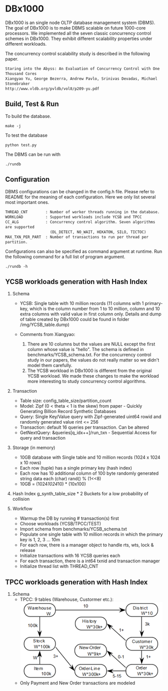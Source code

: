 DBx1000
=======

DBx1000 is an single node OLTP database management system (DBMS). The goal of DBx1000 is to make DBMS scalable on future 1000-core processors. We implemented all the seven classic concurrency control schemes in DBx1000. They exhibit different scalability properties under different workloads. 

The concurrency control scalability study is described in the following paper. 

    Staring into the Abyss: An Evaluation of Concurrency Control with One Thousand Cores
    Xiangyao Yu, George Bezerra, Andrew Pavlo, Srinivas Devadas, Michael Stonebraker
    http://www.vldb.org/pvldb/vol8/p209-yu.pdf
    
Build, Test & Run
------------

To build the database.

    make -j

To test the database

    python test.py
    
The DBMS can be run with 

    ./rundb


Configuration
-------------

DBMS configurations can be changed in the config.h file. Please refer to README for the meaning of each configuration. Here we only list several most important ones. 

    THREAD_CNT        : Number of worker threads running in the database.
    WORKLOAD          : Supported workloads include YCSB and TPCC
    CC_ALG            : Concurrency control algorithm. Seven algorithms are supported 
                        (DL_DETECT, NO_WAIT, HEKATON, SILO, TICTOC) 
    MAX_TXN_PER_PART  : Number of transactions to run per thread per partition.
                        
Configurations can also be specified as command argument at runtime. Run the following command for a full list of program argument. 
    
    ./rundb -h

YCSB workloads generation with Hash Index
---------------------------------------------

1. Schema

    * YCSB: Single table with 10 million records (11 columns with 1 primary-key, which is the column number from 1 to 10 million, column and 10 extra columns with valid value in first column only. Details and dump of table created by DBx1000 could be found in folder /img/YCSB_table.dump)

    * Comments from Xiangyao:
        1. There are 10 columns but the values are NULL except the first column whose value is "hello". The schema is defined in benchmarks/YCSB_schema.txt. For the concurrency control study in our papers, the values do not really matter so we didn't model them carefully.
        2. The YCSB workload in DBx1000 is different from the original YCSB workload. We made these changes to make the workload more interesting to study concurrency control algorithms.


2. Transaction
    - Table size: config_table_size/partition_count
    - Model: Zipf (0 < theta < 1 is the skew) from paper - Quickly Generating Billion Record Synthetic Databases
    - Query: Single Key/Value query with Zipf-generated uint64 rowid and randomly generated value rint <= 256
    - Transaction: default 16 queries per transaction. Can be altered
    - GetNextQuery: &queries[q_idx++]/run_txn - Sequential Access for query and transaction

3. Storage (in memory)
  
    - 10GB database with Single table and 10 million records (1024 x 1024 x 10 rows)
    - Each row (tuple) has a single primary key (hash index)
    - Each row has 10 additional column of 100 byte randomly generated string data each (char) rand() % (1<<8)
    - 10GB = (1024*1024*10) * (10x100)

4. Hash Index
    g_synth_table_size * 2 Buckets for a low probability of collision

5. Workflow
    - Warmup the DB by running # transaction(s) first
    - Choose workloads (YCSB/TPCC/TEST)
    - Import schema from benchmarks/YCSB_schema.txt
    - Populate one single table with 10 million records in which the primary key is 1, 2, 3 ... 10m
    - For each row, there is a manager object to handle rts, wts, lock & release
    - Initialize transactions with 16 YCSB queries each
    - For each transaction, there is a int64 txnid and transaction manager
    - Initialize thread list with THREAD_CNT

TPCC workloads generation with Hash Index
---------------------------------------------

1. Schema
    * TPCC: 9 tables (Warehouse, Custormer etc.): ![Alt text](/img/TPCC_tables.png?raw=true "TPCC tables")
    * Only Payment and New Order transactions are modeled